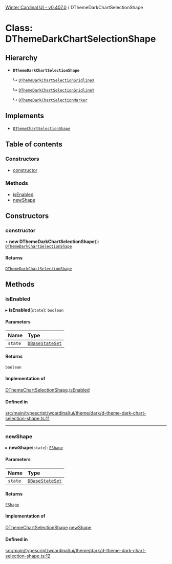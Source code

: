 [Winter Cardinal UI - v0.407.0](../index.md) / DThemeDarkChartSelectionShape

# Class: DThemeDarkChartSelectionShape

## Hierarchy

- **`DThemeDarkChartSelectionShape`**

  ↳ [`DThemeDarkChartSelectionGridlineX`](DThemeDarkChartSelectionGridlineX.md)

  ↳ [`DThemeDarkChartSelectionGridlineY`](DThemeDarkChartSelectionGridlineY.md)

  ↳ [`DThemeDarkChartSelectionMarker`](DThemeDarkChartSelectionMarker.md)

## Implements

- [`DThemeChartSelectionShape`](../interfaces/DThemeChartSelectionShape.md)

## Table of contents

### Constructors

- [constructor](DThemeDarkChartSelectionShape.md#constructor)

### Methods

- [isEnabled](DThemeDarkChartSelectionShape.md#isenabled)
- [newShape](DThemeDarkChartSelectionShape.md#newshape)

## Constructors

### constructor

• **new DThemeDarkChartSelectionShape**(): [`DThemeDarkChartSelectionShape`](DThemeDarkChartSelectionShape.md)

#### Returns

[`DThemeDarkChartSelectionShape`](DThemeDarkChartSelectionShape.md)

## Methods

### isEnabled

▸ **isEnabled**(`state`): `boolean`

#### Parameters

| Name | Type |
| :------ | :------ |
| `state` | [`DBaseStateSet`](../interfaces/DBaseStateSet.md) |

#### Returns

`boolean`

#### Implementation of

[DThemeChartSelectionShape](../interfaces/DThemeChartSelectionShape.md).[isEnabled](../interfaces/DThemeChartSelectionShape.md#isenabled)

#### Defined in

[src/main/typescript/wcardinal/ui/theme/dark/d-theme-dark-chart-selection-shape.ts:11](https://github.com/winter-cardinal/winter-cardinal-ui/blob/v0.407.0/src/main/typescript/wcardinal/ui/theme/dark/d-theme-dark-chart-selection-shape.ts#L11)

___

### newShape

▸ **newShape**(`state`): [`EShape`](../interfaces/EShape.md)

#### Parameters

| Name | Type |
| :------ | :------ |
| `state` | [`DBaseStateSet`](../interfaces/DBaseStateSet.md) |

#### Returns

[`EShape`](../interfaces/EShape.md)

#### Implementation of

[DThemeChartSelectionShape](../interfaces/DThemeChartSelectionShape.md).[newShape](../interfaces/DThemeChartSelectionShape.md#newshape)

#### Defined in

[src/main/typescript/wcardinal/ui/theme/dark/d-theme-dark-chart-selection-shape.ts:12](https://github.com/winter-cardinal/winter-cardinal-ui/blob/v0.407.0/src/main/typescript/wcardinal/ui/theme/dark/d-theme-dark-chart-selection-shape.ts#L12)
